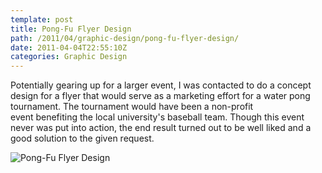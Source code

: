 ```yaml
---
template: post
title: Pong-Fu Flyer Design
path: /2011/04/graphic-design/pong-fu-flyer-design/
date: 2011-04-04T22:55:10Z
categories: Graphic Design
---
```

Potentially gearing up for a larger event, I was contacted to do a concept design for a flyer that would serve as a marketing effort for a water pong tournament. The tournament would have been a non-profit event benefiting the local university's baseball team. Though this event never was put into action, the end result turned out to be well liked and a good solution to the given request.

![Pong-Fu Flyer Design](http://cdn.colbyfayock.com/images/2011/pong-fu-flyer-design.jpg)